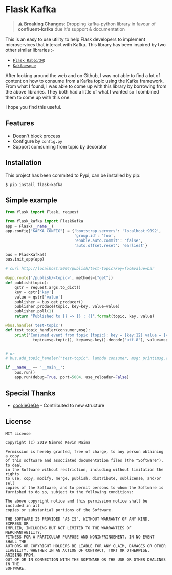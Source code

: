 # Flask Kafka

> :warning: **Breaking Changes**: Dropping kafka-python library in favour of **confluent-kafka** due it's support & documentation

This is an easy to use utility to help Flask developers to implement microservices that interact with Kafka. This library has been inspired by two other similar libraries :-

- [`Flask RabbitMQ`](https://github.com/pushyzheng/flask-rabbitmq) 
- [`Kakfaesque`](https://github.com/sankalpjonn/kafkaesque)

After looking around the web and on Github, I was not able to find a lot of content on how to consume from a Kafka topic using the Kafka framework. From what I found, I was able to come up with this library by borrowing from the above libraries. They both had a little of what I wanted so I combined them to come up with this one.

I hope you find this useful.

## Features

- Doesn't block process
- Configure by `config.py`
- Support comsuming from topic by decorator 

## Installation

This project has been commited to Pypi, can be installed by pip:
```shell
$ pip install flask-kafka
```

## Simple example

```python
from flask import Flask, request

from flask_kafka import FlaskKafka
app = Flask(__name__)
app.config["KAFKA_CONFIG"] = {'bootstrap.servers': 'localhost:9092',
                              'group.id': 'foo',
                              'enable.auto.commit': 'false',
                              'auto.offset.reset': 'earliest'}

bus = FlaskKafka()
bus.init_app(app)

# curl http://localhost:5004/publish/test-topic?key=foo&value=bar

@app.route('/publish/<topic>', methods=["get"])
def publish(topic):
    qstr = request.args.to_dict()
    key = qstr['key']
    value = qstr['value']
    publisher = bus.get_producer()
    publisher.produce(topic, key=key, value=value)
    publisher.poll(1)
    return "Published to {} => {} : {}".format(topic, key, value)

@bus.handle('test-topic')
def test_topic_handler(consumer,msg):
    print("Consumed event from topic {topic}: key = {key:12} value = {value:12}".format(
            topic=msg.topic(), key=msg.key().decode('utf-8'), value=msg.value().decode('utf-8')))


# or
# bus.add_topic_handler("test-topic", lambda consumer, msg: print(msg.value()))

if __name__ == '__main__':
    bus.run()
    app.run(debug=True, port=5004, use_reloader=False)

```

## Special Thanks

- [cookieGeGe](https://github.com/cookieGeGe) - Contributed to new structure


## License

```
MIT License

Copyright (c) 2019 Nimrod Kevin Maina

Permission is hereby granted, free of charge, to any person obtaining a copy
of this software and associated documentation files (the "Software"), to deal
in the Software without restriction, including without limitation the rights
to use, copy, modify, merge, publish, distribute, sublicense, and/or sell
copies of the Software, and to permit persons to whom the Software is
furnished to do so, subject to the following conditions:

The above copyright notice and this permission notice shall be included in all
copies or substantial portions of the Software.

THE SOFTWARE IS PROVIDED "AS IS", WITHOUT WARRANTY OF ANY KIND, EXPRESS OR
IMPLIED, INCLUDING BUT NOT LIMITED TO THE WARRANTIES OF MERCHANTABILITY,
FITNESS FOR A PARTICULAR PURPOSE AND NONINFRINGEMENT. IN NO EVENT SHALL THE
AUTHORS OR COPYRIGHT HOLDERS BE LIABLE FOR ANY CLAIM, DAMAGES OR OTHER
LIABILITY, WHETHER IN AN ACTION OF CONTRACT, TORT OR OTHERWISE, ARISING FROM,
OUT OF OR IN CONNECTION WITH THE SOFTWARE OR THE USE OR OTHER DEALINGS IN THE
SOFTWARE.
```